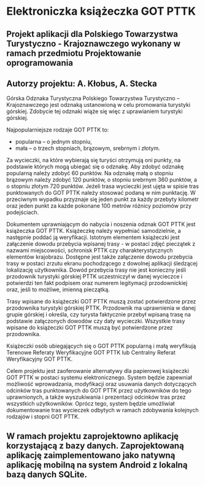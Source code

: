 # Elektroniczka książeczka GOT PTTK
Projekt aplikacji dla Polskiego Towarzystwa Turystyczno - Krajoznawczego wykonany w ramach przedmiotu Projektowanie oprogramowania
-
Autorzy projektu: A. Kłobus, A. Stecka
-
Górska Odznaka Turystyczna Polskiego Towarzystwa Turystyczno – Krajoznawczego jest odznaką ustanowioną w celu promowania turystyki górskiej. Zdobycie tej odznaki wiąże się więc z uprawianiem turystyki górskiej. 

Najpopularniejsze rodzaje GOT PTTK to:
- popularna – o jednym stopniu,
- mała – o trzech stopniach, brązowym, srebrnym i złotym.

Za wycieczki, na które wybierają się turyści otrzymują oni punkty, na podstawie których mogą ubiegać się o odznakę. Aby zdobyć odznakę popularną należy zdobyć 60 punktów. Na odznakę małą o stopniu brązowym należy zdobyć 120 punktów, o stopniu srebrnym 360 punktów, a o stopniu złotym 720 punktów. Jeżeli trasa wycieczki jest ujęta w spisie tras punktowanych do GOT PTTK należy stosować podaną w nim punktację. W przeciwnym wypadku przyznaje się jeden punkt za każdy przebyty kilometr oraz jeden punkt za każde pokonane 100 metrów różnicy poziomów przy podejściach. 

Dokumentem uprawniającym do nabycia i noszenia odznak GOT PTTK jest książeczka GOT PTTK. Książeczkę należy wypełniać samodzielnie, a następnie poddać ją weryfikacji. Istotnym elementem książeczki jest załączenie dowodu przebycia wpisanej trasy - w postaci zdjęć pieczątek z nazwami miejscowości, schronisk PTTK czy charakterystycznych elementów krajobrazu. Dostępne jest także załączenie dowodu przebycia trasy w postaci zrzutu ekranu pochodzącego z dowolnej aplikacji śledzącej lokalizację użytkownika. Dowód przebycia trasy nie jest konieczny jeśli przodownik turystyki górskiej PTTK uczestniczył w danej wycieczce i potwierdzi ten fakt podpisem oraz numerem legitymacji przodownickiej oraz, jeśli to możliwe, imienną pieczątką.  

Trasy wpisane do książeczki GOT PTTK muszą zostać potwierdzone przez przodownika turystyki górskiej PTTK. Przodownik ma uprawnienia w danej grupie górskiej i określa, czy turysta faktycznie przebył wpisaną trasę na podstawie załączonych dowodów czy daty wycieczki. Wszystkie trasy wpisane do książeczki GOT PTTK muszą być potwierdzone przez przodownika.

Książeczki osób ubiegających się o GOT PTTK popularną i małą weryfikują Terenowe Referaty Weryfikacyjne GOT PTTK lub Centralny Referat Weryfikacyjny GOT PTTK.

Celem projektu jest zaoferowanie alternatywy dla papierowej książeczki GOT PTTK w postaci systemu elektronicznego. System będzie zapewniał możliwość wprowadzania, modyfikacji oraz usuwania danych dotyczących odcinków tras punktowanych do GOT PTTK przez użytkowników do tego uprawnionych, a także wyszukiwania i prezentacji odcinków tras przez wszystkich użytkowników. Oprócz tego, system będzie umożliwiał dokumentowanie tras wycieczek odbytych w ramach zdobywania kolejnych rodzajów i stopni GOT PTTK. 

W ramach projektu zaprojektowno aplikację korzystającą z bazy danych. Zaprojektowaną aplikację zaimplementowano jako natywną aplikację mobilną na system Android z lokalną bazą danych SQLite.
-
